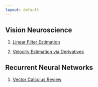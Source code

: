 ```yaml
---
layout: default
---
```


## Vision Neuroscience

1. [Linear Filter Estimation](_notes/linear-filters.md)

2. [Velocity Estimation via Derivatives](_notes/velocity-estimation.md)

## Recurrent Neural Networks

1. [Vector Calculus Review](_notes/vector-calculus.md)
